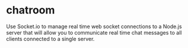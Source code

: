 # chatroom
Use Socket.io to manage real time web socket connections to a Node.js server that will allow you to communicate real time chat messages to all clients connected to a single server.
